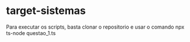 # target-sistemas

Para executar os scripts, basta clonar o repositorio e usar o comando npx ts-node questao_1.ts